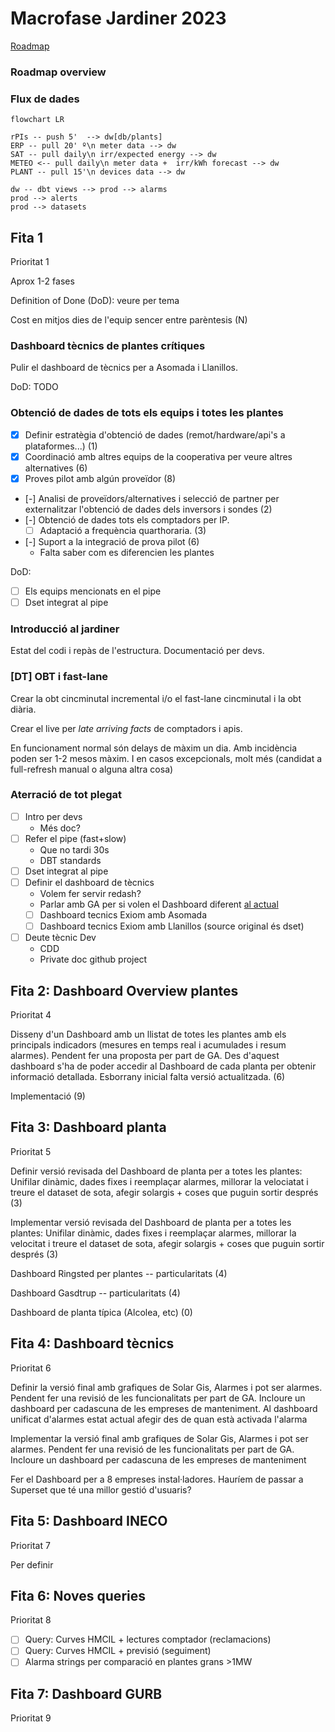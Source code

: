 # Macrofase Jardiner 2023

[Roadmap](https://docs.google.com/spreadsheets/d/11dNYUeBwkIjPpcYOHmcOoNDpLoUxH9qfcm6h2YXRtoI/edit#gid=1971023159)

### Roadmap overview




### Flux de dades

```mermaid
flowchart LR

rPIs -- push 5'  --> dw[db/plants]
ERP -- pull 20' º\n meter data --> dw
SAT -- pull daily\n irr/expected energy --> dw
METEO <-- pull daily\n meter data +  irr/kWh forecast --> dw
PLANT -- pull 15'\n devices data --> dw

dw -- dbt views --> prod --> alarms
prod --> alerts
prod --> datasets
```

## Fita 1

Prioritat 1

Aprox 1-2 fases

Definition of Done (DoD): veure per tema

Cost en mitjos dies de l'equip sencer entre parèntesis (N)

### Dashboard tècnics de plantes crítiques

Pulir el dashboard de tècnics per a Asomada i Llanillos.

DoD: TODO

###	Obtenció de dades de tots els equips i totes les plantes

- [x] Definir estratègia d'obtenció de dades (remot/hardware/api's a plataformes...) (1)
- [x] Coordinació amb altres equips de la cooperativa per veure altres alternatives (6)
- [x] Proves pilot amb algún proveïdor (8)
- [-] Analisi de proveïdors/alternatives i selecció de partner per externalitzar l'obtenció de dades dels  inversors i sondes (2)
- [-] Obtenció de dades tots els comptadors per IP.
    - [ ] Adaptació a frequència quarthoraria. (3)

- [-] Suport a la integració de prova pilot (6)
    - Falta saber com es diferencien les plantes

DoD:

- [ ] Els equips mencionats en el pipe
- [ ] Dset integrat al pipe

### Introducció al jardiner

Estat del codi i repàs de l'estructura. Documentació per devs.

### [DT] OBT i fast-lane

Crear la obt cincminutal incremental i/o el fast-lane cincminutal i la obt diària.

Crear el live per _late arriving facts_ de comptadors i apis.

En funcionament normal són delays de màxim un dia. Amb incidència poden ser 1-2 mesos màxim. I en casos excepcionals, molt més (candidat a full-refresh manual o alguna altra cosa)

### Aterració de tot plegat

- [ ] Intro per devs
    - Més doc?
- [ ] Refer el pipe (fast+slow)
    - Que no tardi 30s
    - DBT standards
- [ ] Dset integrat al pipe
- [ ] Definir el dashboard de tècnics
    - Volem fer servir redash?
    - Parlar amb GA per si volen el Dashboard diferent [al actual]()
    - [ ] Dashboard tecnics Exiom amb Asomada
    - [ ] Dashboard tecnics Exiom amb Llanillos (source original és dset)
- [ ] Deute tècnic Dev
    - CDD
    - Private doc github project


## Fita 2: Dashboard Overview plantes

Prioritat 4

Disseny d'un Dashboard amb un llistat de totes les plantes amb els principals indicadors (mesures en temps real i acumulades i resum alarmes). Pendent fer una proposta per part de GA. Des d'aquest dashboard s'ha de poder accedir al Dashboard de cada planta per obtenir informació detallada.
Esborrany inicial falta versió actualitzada. (6)

Implementació (9)

## Fita 3: Dashboard planta

Prioritat 5

Definir versió revisada del Dashboard de planta per a totes les plantes: Unifilar dinàmic, dades fixes i reemplaçar alarmes, millorar la velociatat i treure el dataset de sota, afegir solargis + coses que puguin sortir després (3)

Implementar versió revisada del Dashboard de planta per a totes les plantes: Unifilar dinàmic, dades fixes i reemplaçar alarmes, millorar la velocitat i treure el dataset de sota, afegir solargis + coses que puguin sortir després (3)

Dashboard Ringsted per plantes -- particularitats (4)

Dashboard Gasdtrup -- particularitats (4)

Dashboard de planta típica (Alcolea, etc) (0)

## Fita 4: Dashboard tècnics

Prioritat 6

Definir la versió final amb grafiques de Solar Gis, Alarmes i pot ser alarmes. Pendent fer una revisió de les funcionalitats per part de GA. Incloure un dashboard per cadascuna de les empreses de manteniment. Al dashboard unificat d'alarmes estat actual afegir des de quan està activada l'alarma

Implementar la versió final amb grafiques de Solar Gis, Alarmes i pot ser alarmes. Pendent fer una revisió de les funcionalitats per part de GA. Incloure un dashboard per cadascuna de les empreses de manteniment

Fer el Dashboard per a 8 empreses instal·ladores. Hauríem de passar a Superset que té una millor gestió d'usuaris?

## Fita 5: Dashboard INECO

Prioritat 7

Per definir

## Fita 6: Noves queries

Prioritat 8

- [ ] Query: Curves HMCIL + lectures comptador (reclamacions)
- [ ] Query: Curves HMCIL + previsió (seguiment)
- [ ] Alarma strings per comparació en plantes grans >1MW

## Fita 7: Dashboard GURB

Prioritat 9